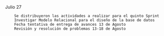 Julio 27

        Se distribuyeron las actividades a realizar para el quinto Sprint
        Investigar Modelo Relacional para el diseño de la base de datos
        Fecha tentativa de entrega de avances 13 de Agosto
        Revisión y resolución de problemas 13-18 de Agosto

